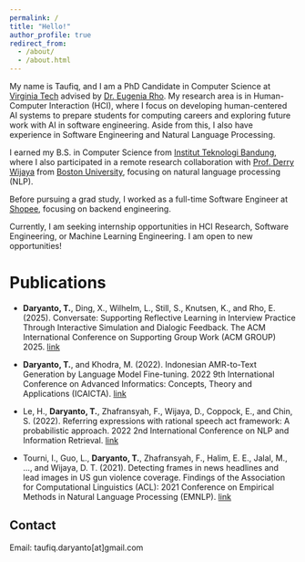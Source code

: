```yaml
---
permalink: /
title: "Hello!"
author_profile: true
redirect_from: 
  - /about/
  - /about.html
---
```


My name is Taufiq, and I am a PhD Candidate in Computer Science at [Virginia Tech](https://cs.vt.edu/) advised by [Dr. Eugenia Rho](https://eugeniarho.com/). My research area is in Human-Computer Interaction (HCI), where I focus on developing human-centered AI systems to prepare students for computing careers and exploring future work with AI in software engineering. Aside from this, I also have experience in Software Engineering and Natural Language Processing.

I earned my B.S. in Computer Science from [Institut Teknologi Bandung](https://itb.ac.id/), where I also participated in a remote research collaboration with [Prof. Derry Wijaya](https://derrywijaya.github.io/) from [Boston University](https://www.bu.edu/cs/profiles/derry-wijaya/), focusing on natural language processing (NLP).

Before pursuing a grad study, I worked as a full-time Software Engineer at [Shopee](https://shopee.com/), focusing on backend engineering. 

Currently, I am seeking internship opportunities in HCI Research, Software Engineering, or Machine Learning Engineering. 
I am open to new opportunities!

Publications
======
- **Daryanto, T.**, Ding, X., Wilhelm, L., Still, S., Knutsen, K., and Rho, E. (2025). Conversate: Supporting Reflective Learning in Interview Practice Through Interactive Simulation and Dialogic Feedback. The ACM International Conference on Supporting Group Work (ACM GROUP) 2025. [link](https://dl.acm.org/doi/pdf/10.1145/3701188)

- **Daryanto, T.**, and Khodra, M. (2022). Indonesian AMR-to-Text Generation by Language Model Fine-tuning. 2022 9th International Conference on Advanced Informatics: Concepts, Theory and Applications (ICAICTA). [link](https://ieeexplore.ieee.org/abstract/document/9932960)

- Le, H., **Daryanto, T.**, Zhafransyah, F., Wijaya, D., Coppock, E., and Chin, S. (2022). Referring expressions with rational speech act framework: A probabilistic approach. 2022 2nd International Conference on NLP and Information Retrieval. [link](https://arxiv.org/pdf/2205.07795)

- Tourni, I., Guo, L., **Daryanto, T.**, Zhafransyah, F., Halim, E. E., Jalal, M., ..., and Wijaya, D. T. (2021). Detecting frames in news headlines and lead images in US gun violence coverage. Findings of the Association for Computational Linguistics (ACL): 2021 Conference on Empirical Methods in Natural Language Processing (EMNLP). [link](https://aclanthology.org/2021.findings-emnlp.339/)





Contact
------
Email: taufiq.daryanto[at]gmail.com
